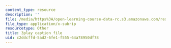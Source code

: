 ```yaml
---
content_type: resource
description: ''
file: /media/https%3A/open-learning-course-data-rc.s3.amazonaws.com/res-6-012-introduction-to-probability-spring-2018/c2ddcffd5ad26fe1f55564a78950df78_XsowwurOvH0.srt
file_type: application/x-subrip
resourcetype: Other
title: 3play caption file
uid: c2ddcffd-5ad2-6fe1-f555-64a78950df78
---
```


